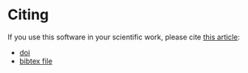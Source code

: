 # Citing

If you use this software in your scientific work, please cite [this article](...):

- [doi](https://doi.org/...)
- [bibtex file](...)
